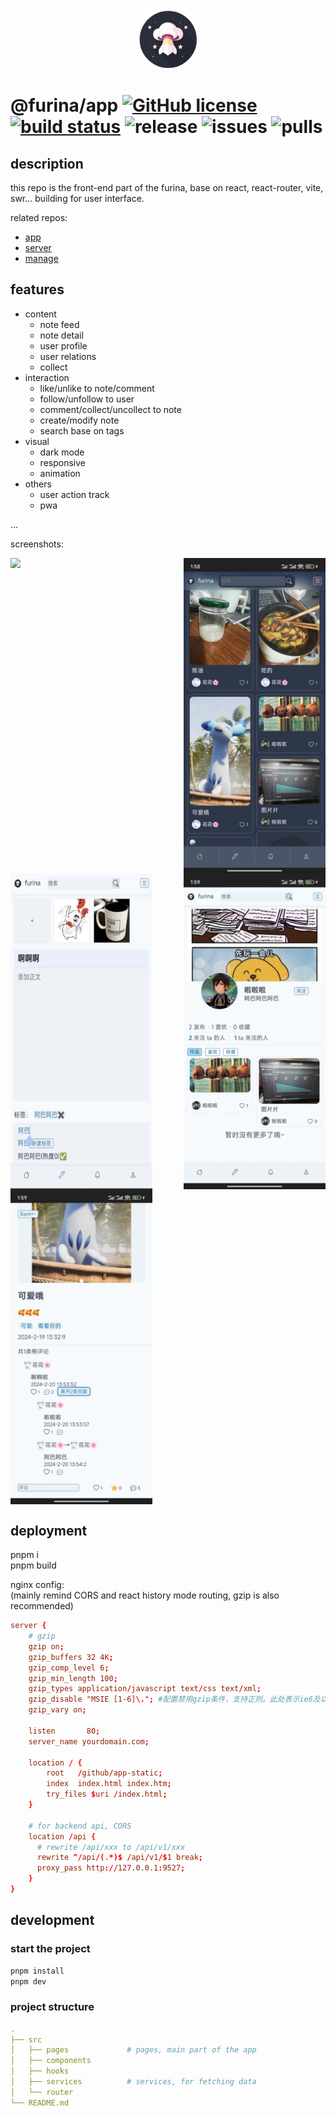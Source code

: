 <img src="./public/logo.png" width="100" style="display: block; margin: 0 auto;"
 />

# @furina/app [![GitHub license](https://img.shields.io/badge/license-MIT-blue.svg)](https://github.com/rainbow-dust/app/blob/main/LICENSE)  [![build status](https://github.com/rainbow-dust/app/actions/workflows/build.yml/badge.svg?branch=main)](https://github.com/rainbow-dust/app/actions/workflows/build.yml) ![release](https://img.shields.io/github/v/release/rainbow-dust/app?color=blueviolet&include_prereleases) ![issues](https://img.shields.io/github/issues/rainbow-dust/app.svg) ![pulls](https://img.shields.io/github/issues-pr/rainbow-dust/app.svg)

## description

this repo is the front-end part of the furina, base on react, react-router, vite, swr... building for user interface.

related repos:

- [app](https://github.com/rainbow-dust/app)
- [server](https://github.com/rainbow-dust/server)
- [manage](https://github.com/rainbow-dust/manage)

## features
<!-- may be some screenshots here is better... -->

- content
  - note feed
  - note detail
  - user profile
  - user relations
  - collect
- interaction
  - like/unlike to note/comment
  - follow/unfollow to user
  - comment/collect/uncollect to note
  - create/modify note
  - search base on tags
- visual
  - dark mode
  - responsive
  - animation
- others
  - user action track
  - pwa
  
...

screenshots:
<div style="display: flex; justify-content: space-between;">
  <img src="./screenshots/2024-2-20 183908.gif" width="45%" />
  <img src="./screenshots/2024-2-20%20141410.jpg" width="45%" />
</div>

<div style="display: flex; justify-content: space-between;">
  <img src="./screenshots/2024-2-20%20141427.jpg" width="45%" />
  <img src="./screenshots/2024-2-20%20141416.jpg" width="45%" />
</div>

<div style="display: flex; justify-content: space-between;">
  <img src="./screenshots/2024-2-20%20141422.jpg" width="45%" />
</div>

## deployment

pnpm i  
pnpm build  

nginx config:  
(mainly remind CORS and react history mode routing, gzip is also recommended)

```conf
server {
    # gzip
    gzip on;
    gzip_buffers 32 4K;
    gzip_comp_level 6;
    gzip_min_length 100;
    gzip_types application/javascript text/css text/xml;
    gzip_disable "MSIE [1-6]\."; #配置禁用gzip条件，支持正则。此处表示ie6及以下不启用gzip（因为ie低版本不支持）
    gzip_vary on;
    
    listen       80;
    server_name yourdomain.com;
    
    location / {
        root   /github/app-static;
        index  index.html index.htm;
        try_files $uri /index.html;
    }

    # for backend api, CORS
    location /api {
      # rewrite /api/xxx to /api/v1/xxx
      rewrite ^/api/(.*)$ /api/v1/$1 break;
      proxy_pass http://127.0.0.1:9527;
    }
}
```

## development

### start the project

```bash
pnpm install
pnpm dev
```

### project structure

```yaml
.
├── src
│   ├── pages             # pages, main part of the app
│   ├── components
│   ├── hooks
│   ├── services          # services, for fetching data
│   └── router
└── README.md
```
